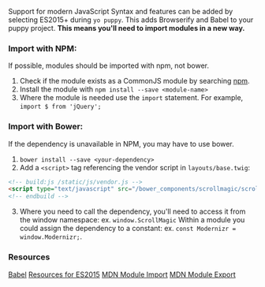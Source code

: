 Support for modern JavaScript Syntax and features can be added by selecting ES2015+ during `yo puppy`. This adds Browserify and Babel to your puppy project. __This means you'll need to import modules in a new way.__

### Import with NPM:
If possible, modules should be imported with npm, not bower.
1. Check if the module exists as a CommonJS module by searching [npm](https://www.npmjs.com/).
2. Install the module with `npm install --save <module-name>`
3. Where the module is needed use the `import` statement. For example, `import $ from 'jQuery';`

### Import with Bower:
If the dependency is unavailable in NPM, you may have to use bower.
1. `bower install --save <your-dependency>`
2. Add a `<script>` tag referencing the vendor script in `layouts/base.twig`:
```html
<!-- build:js /static/js/vendor.js -->
<script type="text/javascript" src="/bower_components/scrollmagic/scrollmagic/minified/ScrollMagic.min.js"></script>
<!-- endbuild -->
```
3. Where you need to call the dependency, you'll need to access it from the window namespace: ex. `window.ScrollMagic` Within a module you could assign the dependency to a constant: ex. `const Modernizr = window.Modernizr;`.

### Resources
[Babel](https://babeljs.io/)
[Resources for ES2015](https://github.com/ericdouglas/ES6-Learning)
[MDN Module Import](https://developer.mozilla.org/en-US/docs/Web/JavaScript/Reference/Statements/import)
[MDN Module Export](https://developer.mozilla.org/en-US/docs/Web/JavaScript/Reference/Statements/export)
